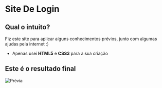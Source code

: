 # Site De Login
## Qual o intuito?
Fiz este site para aplicar alguns conhecimentos prévios, junto com algumas ajudas pela internet :)
- Apenas usei **HTML5** e **CSS3** para a sua criação

## Este é o resultado final
![Prévia](https://github.com/JosivaldoS/siteDeLogin/assets/77576339/6533dc86-95bf-4056-9932-b8c07fee91fc)
